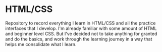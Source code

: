 # HTML/CSS

Repository to record everything I learn in HTML/CSS and all the practice interfaces that I develop. I'm already familiar with some amount of HTML and
beginner level CSS. But I've decided not to take anything for granted and do the basics, and work through the learning journey in a way that helps
me consolidate what I learn.
